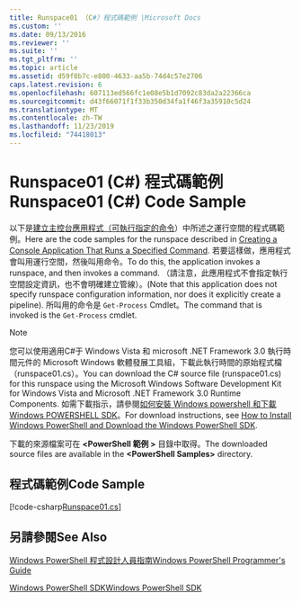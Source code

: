 ```yaml
---
title: Runspace01 （C#）程式碼範例 |Microsoft Docs
ms.custom: ''
ms.date: 09/13/2016
ms.reviewer: ''
ms.suite: ''
ms.tgt_pltfrm: ''
ms.topic: article
ms.assetid: d59f8b7c-e800-4633-aa5b-74d4c57e2706
caps.latest.revision: 6
ms.openlocfilehash: 607113ed566fc1e08e5b1d7092c83da2a22366ca
ms.sourcegitcommit: d43f66071f1f33b350d34fa1f46f3a35910c5d24
ms.translationtype: MT
ms.contentlocale: zh-TW
ms.lasthandoff: 11/23/2019
ms.locfileid: "74418013"
---
```

# <a name="runspace01-c-code-sample"></a><span data-ttu-id="d1907-102">Runspace01 (C#) 程式碼範例</span><span class="sxs-lookup"><span data-stu-id="d1907-102">Runspace01 (C#) Code Sample</span></span>

<span data-ttu-id="d1907-103">以下是[建立主控台應用程式（可執行指定的命令](/dotnet/csharp/programming-guide/inside-a-program/hello-world-your-first-program)）中所述之運行空間的程式碼範例。</span><span class="sxs-lookup"><span data-stu-id="d1907-103">Here are the code samples for the runspace described in [Creating a Console Application That Runs a Specified Command](/dotnet/csharp/programming-guide/inside-a-program/hello-world-your-first-program).</span></span> <span data-ttu-id="d1907-104">若要這樣做，應用程式會叫用運行空間，然後叫用命令。</span><span class="sxs-lookup"><span data-stu-id="d1907-104">To do this, the application invokes a runspace, and then invokes a command.</span></span> <span data-ttu-id="d1907-105">（請注意，此應用程式不會指定執行空間設定資訊，也不會明確建立管線）。</span><span class="sxs-lookup"><span data-stu-id="d1907-105">(Note that this application does not specify runspace configuration information, nor does it explicitly create a pipeline).</span></span> <span data-ttu-id="d1907-106">所叫用的命令是 `Get-Process` Cmdlet。</span><span class="sxs-lookup"><span data-stu-id="d1907-106">The command that is invoked is the `Get-Process` cmdlet.</span></span>

> [!NOTE]
> <span data-ttu-id="d1907-107">您可以使用適用C#于 Windows Vista 和 microsoft .NET Framework 3.0 執行時間元件的 Microsoft Windows 軟體發展工具組，下載此執行時間的原始程式檔（runspace01.cs）。</span><span class="sxs-lookup"><span data-stu-id="d1907-107">You can download the C# source file (runspace01.cs) for this runspace using the Microsoft Windows Software Development Kit for Windows Vista and Microsoft .NET Framework 3.0 Runtime Components.</span></span> <span data-ttu-id="d1907-108">如需下載指示，請參閱[如何安裝 Windows powershell 和下載 Windows POWERSHELL SDK](/powershell/scripting/developer/installing-the-windows-powershell-sdk)。</span><span class="sxs-lookup"><span data-stu-id="d1907-108">For download instructions, see [How to Install Windows PowerShell and Download the Windows PowerShell SDK](/powershell/scripting/developer/installing-the-windows-powershell-sdk).</span></span>
>
> <span data-ttu-id="d1907-109">下載的來源檔案可在 **\<PowerShell 範例 >** 目錄中取得。</span><span class="sxs-lookup"><span data-stu-id="d1907-109">The downloaded source files are available in the **\<PowerShell Samples>** directory.</span></span>

## <a name="code-sample"></a><span data-ttu-id="d1907-110">程式碼範例</span><span class="sxs-lookup"><span data-stu-id="d1907-110">Code Sample</span></span>

[!code-csharp[Runspace01.cs](../../../../powershell-sdk-samples/SDK-2.0/csharp/Runspace01/Runspace01.cs#L11-L62 "Runspace01.cs")]

## <a name="see-also"></a><span data-ttu-id="d1907-111">另請參閱</span><span class="sxs-lookup"><span data-stu-id="d1907-111">See Also</span></span>

[<span data-ttu-id="d1907-112">Windows PowerShell 程式設計人員指南</span><span class="sxs-lookup"><span data-stu-id="d1907-112">Windows PowerShell Programmer's Guide</span></span>](./windows-powershell-programmer-s-guide.md)

[<span data-ttu-id="d1907-113">Windows PowerShell SDK</span><span class="sxs-lookup"><span data-stu-id="d1907-113">Windows PowerShell SDK</span></span>](../windows-powershell-reference.md)
